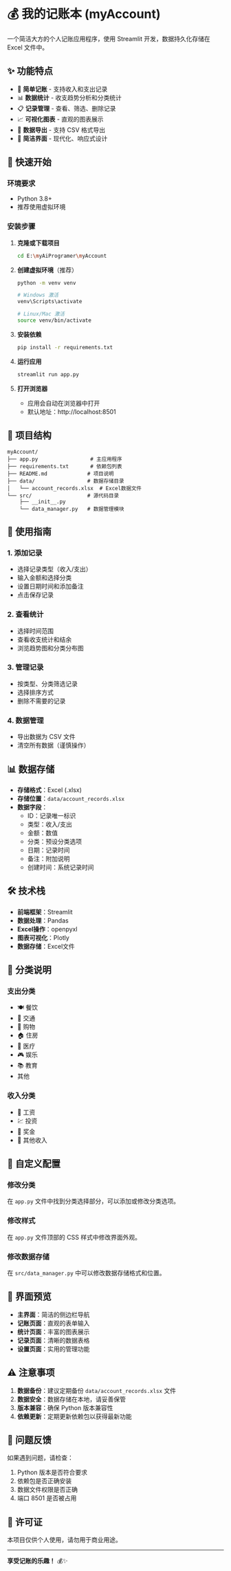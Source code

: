 # 💰 我的记账本 (myAccount)

一个简洁大方的个人记账应用程序，使用 Streamlit 开发，数据持久化存储在 Excel 文件中。

## ✨ 功能特点

- 📝 **简单记账** - 支持收入和支出记录
- 📊 **数据统计** - 收支趋势分析和分类统计
- 📋 **记录管理** - 查看、筛选、删除记录
- 📈 **可视化图表** - 直观的图表展示
- 💾 **数据导出** - 支持 CSV 格式导出
- 🎨 **简洁界面** - 现代化、响应式设计

## 🚀 快速开始

### 环境要求

- Python 3.8+
- 推荐使用虚拟环境

### 安装步骤

1. **克隆或下载项目**
   ```bash
   cd E:\myAiProgramer\myAccount
   ```

2. **创建虚拟环境**（推荐）
   ```bash
   python -m venv venv
   
   # Windows 激活
   venv\Scripts\activate
   
   # Linux/Mac 激活
   source venv/bin/activate
   ```

3. **安装依赖**
   ```bash
   pip install -r requirements.txt
   ```

4. **运行应用**
   ```bash
   streamlit run app.py
   ```

5. **打开浏览器**
   - 应用会自动在浏览器中打开
   - 默认地址：http://localhost:8501

## 📁 项目结构

```
myAccount/
├── app.py                 # 主应用程序
├── requirements.txt       # 依赖包列表
├── README.md             # 项目说明
├── data/                 # 数据存储目录
│   └── account_records.xlsx  # Excel数据文件
└── src/                  # 源代码目录
    ├── __init__.py
    └── data_manager.py   # 数据管理模块
```

## 🎯 使用指南

### 1. 添加记录
- 选择记录类型（收入/支出）
- 输入金额和选择分类
- 设置日期时间和添加备注
- 点击保存记录

### 2. 查看统计
- 选择时间范围
- 查看收支统计和结余
- 浏览趋势图和分类分布图

### 3. 管理记录
- 按类型、分类筛选记录
- 选择排序方式
- 删除不需要的记录

### 4. 数据管理
- 导出数据为 CSV 文件
- 清空所有数据（谨慎操作）

## 📊 数据存储

- **存储格式**：Excel (.xlsx)
- **存储位置**：`data/account_records.xlsx`
- **数据字段**：
  - ID：记录唯一标识
  - 类型：收入/支出
  - 金额：数值
  - 分类：预设分类选项
  - 日期：记录时间
  - 备注：附加说明
  - 创建时间：系统记录时间

## 🛠️ 技术栈

- **前端框架**：Streamlit
- **数据处理**：Pandas
- **Excel操作**：openpyxl
- **图表可视化**：Plotly
- **数据存储**：Excel文件

## 📝 分类说明

### 支出分类
- 🍽️ 餐饮
- 🚗 交通
- 🛒 购物
- 🏠 住房
- 💊 医疗
- 🎮 娱乐
- 📚 教育
- 其他

### 收入分类
- 💼 工资
- 💹 投资
- 🎁 奖金
- 💸 其他收入

## 🔧 自定义配置

### 修改分类
在 `app.py` 文件中找到分类选择部分，可以添加或修改分类选项。

### 修改样式
在 `app.py` 文件顶部的 CSS 样式中修改界面外观。

### 修改数据存储
在 `src/data_manager.py` 中可以修改数据存储格式和位置。

## 📱 界面预览

- **主界面**：简洁的侧边栏导航
- **记账页面**：直观的表单输入
- **统计页面**：丰富的图表展示
- **记录页面**：清晰的数据表格
- **设置页面**：实用的管理功能

## ⚠️ 注意事项

1. **数据备份**：建议定期备份 `data/account_records.xlsx` 文件
2. **数据安全**：数据存储在本地，请妥善保管
3. **版本兼容**：确保 Python 版本兼容性
4. **依赖更新**：定期更新依赖包以获得最新功能

## 🐛 问题反馈

如果遇到问题，请检查：
1. Python 版本是否符合要求
2. 依赖包是否正确安装
3. 数据文件权限是否正确
4. 端口 8501 是否被占用

## 📄 许可证

本项目仅供个人使用，请勿用于商业用途。

---

**享受记账的乐趣！** 💰✨




